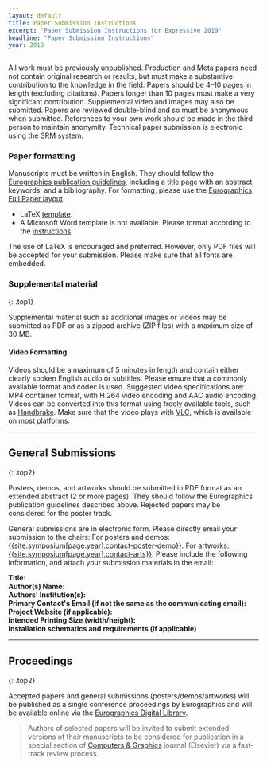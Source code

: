 ```yaml
---
layout: default
title: Paper Submission Instructions
excerpt: "Paper Submission Instructions for Expressive 2019"
headline: "Paper Submission Instructions"
year: 2019
---
```


All work must be previously unpublished. Production and Meta papers need not contain original research or results, but must make a substantive contribution to the knowledge in the field. Papers should be 4–10 pages in length (excluding citations). Papers longer than 10 pages must make a very significant contribution. Supplemental video and images may also be submitted. Papers are reviewed double-blind and so must be anonymous when submitted. References to your own work should be made in the third person to maintain anonymity.
Technical paper submission is electronic using the [SRM]({{site.symposium[2019].submission}}) system.

### Paper formatting

Manuscripts must be written in English. They should follow the [Eurographics publication guidelines](https://www.eurographics2019.it/index.php/for-submitters/full-papers/), including a title page with an abstract, keywords, and a bibliography. For formatting, please use the [Eurographics Full Paper layout](https://srmv2.eg.org/COMFy/Conference/EG_2019/Instruction).

* LaTeX [template](https://srmv2.eg.org/COMFy/Conference/EG_2019/GetConferenceFile?fileID=8929).
* A Microsoft Word template is not available.  Please format according to the [instructions](https://srmv2.eg.org/COMFy/Conference/EG_2019/GetConferenceFile?fileID=8931).

The use of LaTeX is encouraged and preferred. However, only PDF files will be accepted for your submission. Please make sure that all fonts are embedded.

### Supplemental material
{: .top1}

Supplemental material such as additional images or videos may be submitted as PDF or as a zipped archive (ZIP files) with a maximum size of 30 MB.

#### Video Formatting

Videos should be a maximum of 5 minutes in length and contain either clearly spoken English audio or subtitles. Please ensure that a commonly available format and codec is used. Suggested video specifications are: MP4 container format, with H.264 video encoding and AAC audio encoding. Videos can be converted into this format using freely available tools, such as [Handbrake](https://handbrake.fr/). Make sure that the video plays with [VLC](https://www.videolan.org/vlc/), which is available on most platforms.

---

## General Submissions
{: .top2}

Posters, demos, and artworks should be submitted in PDF format as an extended abstract (2 or more pages). They should follow the Eurographics publication guidelines described above. Rejected papers may be considered for the poster track.

General submissions are in electronic form. Please directly email your submission to the chairs: For posters and demos: [{{site.symposium[page.year].contact-poster-demo}}](mailto:{{site.symposium[page.year].contact-poster-demo}}). For artworks: [{{site.symposium[page.year].contact-arts}}](mailto:{{site.symposium[page.year].contact-arts}}). Please include the following information, and attach your submission materials in the email:

**Title: <br/>
Author(s) Name:<br/>
Authors' Institution(s):<br/>
Primary Contact's Email (if not the same as the communicating email):<br/>
Project Website (if applicable):<br/>
Intended Printing Size (width/height):<br/>
Installation schematics and requirements (if applicable)**

---

## Proceedings
{: .top2}

Accepted papers and general submissions (posters/demos/artworks) will be published as a single conference proceedings by Eurographics and will be available online via the [Eurographics Digital Library](https://diglib.eg.org/).

> Authors of selected papers will be invited to submit extended versions of their manuscripts to be considered for publication in a special section of [Computers & Graphics](https://www.journals.elsevier.com/computers-and-graphics/) journal (Elsevier) via a fast-track review process.
